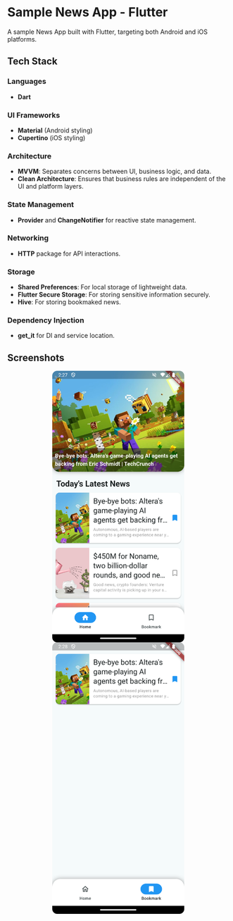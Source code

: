 # Sample News App - Flutter

A sample News App built with Flutter, targeting both Android and iOS platforms.

## Tech Stack

### Languages
- **Dart**

### UI Frameworks
- **Material** (Android styling)
- **Cupertino** (iOS styling)

### Architecture
- **MVVM**: Separates concerns between UI, business logic, and data.
- **Clean Architecture**: Ensures that business rules are independent of the UI and platform layers.

### State Management
- **Provider** and **ChangeNotifier** for reactive state management.

### Networking
- **HTTP** package for API interactions.

### Storage
- **Shared Preferences**: For local storage of lightweight data.
- **Flutter Secure Storage**: For storing sensitive information securely.
- **Hive**: For storing bookmaked news.

### Dependency Injection
- **get_it** for DI and service location.

## Screenshots
<div style="display: flex; flex-direction: column; align-items: center;">
  <img src="https://github.com/Wildanafian/News-App-Flutter/blob/master/screenshot/Screenshot_20241103_142734.png" alt="Front Page" width="300"/>
  <img src="https://github.com/Wildanafian/News-App-Flutter/blob/master/screenshot/Screenshot_20241103_142813.png" alt="Front Page" width="300"/>
</div>
